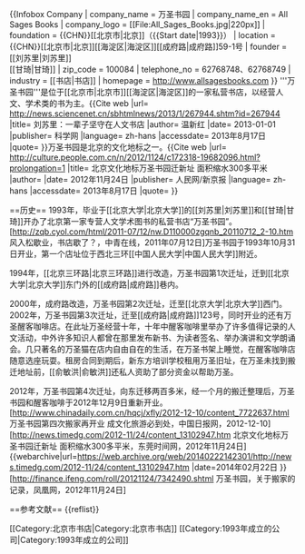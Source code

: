 {{Infobox Company
| company_name     = 万圣书园
| company_name_en  = All Sages Books
| company_logo     = [[File:All_Sages_Books.jpg|220px]]
| foundation       = {{CHN}}[[北京市|北京]]（{{Start date|1993}}）
| location         = {{CHN}}[[北京市|北京]][[海淀区|海淀区]][[成府路|成府路]]59-1号
| founder          = [[刘苏里|刘苏里]]<br>[[甘琦|甘琦]]
| zip_code         = 100084 
| telephone_no     = 62768748、62768749
| industry         = [[书店|书店]]
| homepage         = http://www.allsagesbooks.com
}}
'''万圣书园'''是位于[[北京市|北京市]][[海淀区|海淀区]]的一家私营书店，以经营人文、学术类的书为主。<ref>{{Cite web |url= http://news.sciencenet.cn/sbhtmlnews/2013/1/267944.shtm?id=267944 |title= 刘苏里：一辈子坚守在人文书店 |author= 温新红 |date= 2013-01-01 |publisher= 科学网 |language= zh-hans |accessdate= 2013年8月17日 |quote=  }}</ref>万圣书园是北京的文化地标之一。<ref>{{Cite web |url= http://culture.people.com.cn/n/2012/1124/c172318-19682096.html?prolongation=1 |title= 北京文化地标万圣书园迁新址 面积缩水300多平米 |author=  |date= 2012年11月24日 |publisher= 人民网/新京报 |language= zh-hans |accessdate= 2013年8月17日 |quote=  }}</ref>

==历史==
1993年，毕业于[[北京大学|北京大学]]的[[刘苏里|刘苏里]]和[[甘琦|甘琦]]开办了北京第一家专营人文学术图书的私营书店“万圣书园”。<ref>[http://zqb.cyol.com/html/2011-07/12/nw.D110000zgqnb_20110712_2-10.htm 风入松歇业，书店歇了？，中青在线，2011年07月12日]</ref>万圣书园于1993年10月31日开业，第一个店址位于西北三环[[中国人民大学|中国人民大学]]附近。

1994年，[[北京三环路|北京三环路]]进行改造，万圣书园第1次迁址，迁到[[北京大学|北京大学]]东门外的[[成府路|成府路]]巷内。

2000年，成府路改造，万圣书园第2次迁址，迁至[[北京大学|北京大学]]西门。2002年，万圣书园第3次迁址，迁至[[成府路|成府路]]123号，同时开业的还有万圣醒客咖啡店。在此址万圣经营十年，十年中醒客咖啡里举办了许多值得记录的人文活动，中外许多知识人都曾在那里发布新书、为读者签名、举办演讲和文学朗诵会。几只著名的万圣猫在店内自由自在的生活，在万圣书架上睡觉，在醒客咖啡店随意选座玩耍。租房合同到期后，新东方培训学校租用万圣旧址，在万圣未找到搬迁地址前，[[俞敏洪|俞敏洪]]还私人资助了部分资金以帮助万圣。

2012年，万圣书园第4次迁址，向东迁移两百多米，经一个月的搬迁整理后，万圣书园和醒客咖啡于2012年12月9日重新开业。<ref>[http://www.chinadaily.com.cn/hqcj/xfly/2012-12-10/content_7722637.html 万圣书园第四次搬家再开业 成文化旅游必到处，中国日报网，2012-12-10]</ref><ref>[http://news.timedg.com/2012-11/24/content_13102947.htm 北京文化地标万圣书园迁新址 面积缩水300多平米，东莞时间网，2012年11月24日] {{webarchive|url=https://web.archive.org/web/20140222142301/http://news.timedg.com/2012-11/24/content_13102947.htm |date=2014年02月22日 }}</ref><ref>[http://finance.ifeng.com/roll/20121124/7342490.shtml 万圣书园，关于搬家的记录，凤凰网，2012年11月24日]</ref>

==参考文献==
{{reflist}}

[[Category:北京市书店|Category:北京市书店]]
[[Category:1993年成立的公司|Category:1993年成立的公司]]